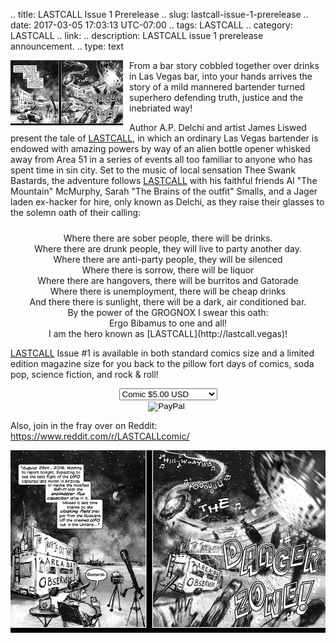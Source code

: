 .. title: LASTCALL Issue 1 Prerelease
.. slug: lastcall-issue-1-prerelease
.. date: 2017-03-05 17:03:13 UTC-07:00
.. tags: LASTCALL
.. category: LASTCALL
.. link: 
.. description: LASTCALL issue 1 prerelease announcement.
.. type: text

<img src="/galleries/LASTCALL-1/dangerzone.thumbnail.png" style="float: left; margin-right: 10px;" />

From a bar story cobbled together over drinks in Las Vegas bar, into your hands arrives the story of a mild mannered
bartender turned superhero defending truth, justice and the inebriated way!

Author A.P. Delchi and artist James Liswed present the tale of [LASTCALL](http://lastcall.vegas), in which an ordinary
Las Vegas bartender is endowed with amazing powers by way of an alien bottle opener whisked away from Area 51 in a
series of events all too familiar to anyone who has spent time in sin city. Set to the music of local sensation Thee
Swank Bastards, the adventure follows [LASTCALL](http://lastcall.vegas) with his faithful friends Al "The Mountain"
McMurphy, Sarah "The Brains of the outfit" Smalls, and a Jager laden ex-hacker for hire, only known as Delchi, as they
raise their glasses to the solemn oath of their calling: 

<div style="clear: both;"></div>

<!-- TEASER_END -->

<div style="text-align: center; margin-top: 10px; margin-bottom: 10px;" >
Where there are sober people, there will be drinks.<br/>
Where there are drunk people, they will live to party another day.<br/>
Where there are anti-party people, they will be silenced<br/>
Where there is sorrow, there will be liquor<br/>
Where there are hangovers, there will be burritos and Gatorade<br/>
Where there is unemployment, there will be cheap drinks<br/>
And there there is sunlight, there will be a dark, air conditioned bar.<br/>
By the power of the GROGNOX I swear this oath:<br/>
Ergo Bibamus to one and all!<br/>
I am the hero known as [LASTCALL](http://lastcall.vegas)!<br/>
</div>


[LASTCALL](http://lastcall.vegas) Issue #1 is available in both standard comics size and a limited edition magazine size for you back to the
pillow fort days of comics, soda pop, science fiction, and rock & roll!

<div style="text-align: center; margin-top: 10px; margin-bottom: 10px;" >
<form action="https://www.paypal.com/cgi-bin/webscr" method="post" target="_top">
<input type="hidden" name="cmd" value="_s-xclick" />
<input type="hidden" name="hosted_button_id" value="DHFKGCVHF7E26" />
<input type="hidden" name="on0" value="Size" />
<select name="os0">
	<option value="Comic">Comic $5.00 USD</option>
	<option value="Magazine">Magazine $25.00 USD</option>
</select>
<input type="hidden" name="currency_code" value="USD" /><br/>
<input type="image" src="https://www.paypalobjects.com/en_US/i/btn/btn_buynow_LG.gif" border="0" name="submit" alt="PayPal" />
<img alt="" border="0" src="https://www.paypalobjects.com/en_US/i/scr/pixel.gif" width="1" height="1" />
</form>
</div>

Also, join in the fray over on Reddit: https://www.reddit.com/r/LASTCALLcomic/

<div style="text-align: center; margin-top: 10px; margin-bottom: 10px;" >
<img src="/galleries/LASTCALL-1/dangerzone.png" />
<div />
